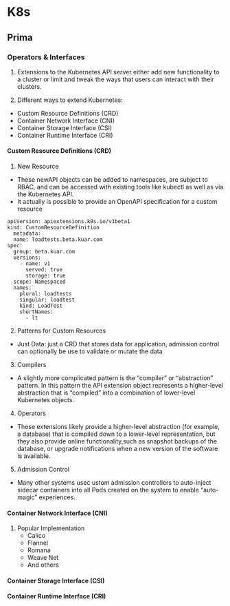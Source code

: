 # K8s

## Prima

### Operators & Interfaces
1. Extensions to the Kubernetes API server either add new functionality to a cluster or limit and tweak the ways that users can interact with their clusters.

2. Different ways to extend Kubernetes:
- Custom Resource Definitions (CRD)
- Container Network Interface (CNI)
- Container Storage Interface (CSI)
- Container Runtime Interface (CRI)

#### Custom Resource Definitions (CRD)
1. New Resource
- These newAPI objects can be added to namespaces, are subject to RBAC, and can be accessed with existing tools like kubectl as well as via the Kubernetes API.
- It actually is possible to provide an OpenAPI specification for a custom resource
```
apiVersion: apiextensions.k8s.io/v1beta1
kind: CustomResourceDefinition
  metadata:
  name: loadtests.beta.kuar.com
spec:
  group: beta.kuar.com
  versions:
    - name: v1
      served: true
      storage: true
  scope: Namespaced
  names:
    plural: loadtests
    singular: loadtest
    kind: LoadTest
    shortNames:
      - lt
```

2. Patterns for Custom Resources
- Just Data: just a CRD that stores data for application, admission control can optionally be use to validate or mutate the data

3. Compilers
- A slightly more complicated pattern is the “compiler” or “abstraction” pattern. In this pattern the API extension object represents a higher-level abstraction that is “compiled” into a combination of lower-level Kubernetes objects. 

4. Operators
- These extensions likely provide a higher-level abstraction (for example, a database) that is compiled down to a lower-level representation, but they also provide online functionality,such as snapshot backups of the database, or upgrade notifications when a new version of the software is available.

5. Admission Control
- Many other systems usec ustom admission controllers to auto-inject sidecar containers into all Pods created on the system to enable “auto-magic” experiences.

#### Container Network Interface (CNI)
1. Popular Implementation
    - Calico
    - Flannel
    - Romana
    - Weave Net
    - And others

#### Container Storage Interface (CSI)

#### Container Runtime Interface (CRI)

